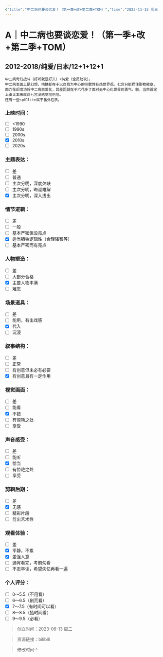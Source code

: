 ```yaml
---
{"title":"中二病也要谈恋爱！（第一季+改+第二季+TOM）","time":"2023-11-15 周三","tags":["A","纯爱"],"rating":"7.5","dg-publish":true,"permalink":"/300 评价/A/中二病也要谈恋爱！（第一季+改+第二季+TOM）/","dgPassFrontmatter":true,"created":"2024-01-25T18:45:03.000+08:00","updated":"2024-01-25T18:45:03.000+08:00"}
---
```



# A｜中二病也要谈恋爱！（第一季+改+第二季+TOM）
## 2012-2018/纯爱/日本/12+1+12+1
    中二病奇幻战斗（好听就是好头）+纯爱（全员助攻）。
    中二病表面上是幻想，精髓却在于以自我为中心的间歇性狂热世界观。七宫只能捏住那枚徽章，而六花却成功将中二病恋爱化，其差距就在于六花多了面对去中心化世界的勇气。额，当然设定上勇太本来就对七宫没感觉哈哈哈。
	还有一些sp和lite属于番外性质。
### 上映时间：
- [ ] <1990
- [ ] 1990s
- [ ] 2000s
- [x] 2010s
- [ ] 2020s
### 主题表达：
- [ ] 差
- [ ] 普通
- [ ] 主次分明，深度欠缺
- [ ] 主次分明，晦涩难解
- [x] 主次分明，深入浅出
### 情节逻辑：
- [ ] 差
- [ ] 一般
- [ ] 基本严密但没亮点
- [x] 适当牺牲逻辑性（合理降智等）
- [ ] 基本严密而有亮点
### 人物塑造：
- [ ] 差
- [ ] 大部分合格
- [x] 主要人物丰满
- [ ] 难忘
### 场景道具：
- [ ] 差
- [ ] 能用，有出戏感
- [x] 代入
- [ ] 沉浸
### 叙事结构：
- [ ] 差
- [ ] 正常
- [ ] 有创意但未必有必要
- [x] 有创意且有一定作用
### 视觉画面：
- [ ] 差
- [ ] 能看
- [x] 不错
- [ ] 有惊艳之处
- [ ] 享受
### 声音感受：
- [ ] 差
- [ ] 能听
- [x] 恰当
- [ ] 有惊艳之处
- [ ] 享受
### 剪辑后期：
- [ ] 差
- [x] 无感
- [ ] 精彩片段
- [ ] 剪出艺术性
### 观看体验：
- [ ] 差
- [x] 平静，不累
- [x] 差强人意
- [ ] 通宵看完，考前勿看
- [ ] 不忍卒读，希望失忆再看一遍
### 个人评分：
- [ ] 0～5.5（不用看）
- [ ] 6～6.5（剧荒看）
- [x] 7～7.5（有时间可以看）
- [ ] 8～8.5（抽时间看）
- [ ] 9～9.5（必看）

>创立时间：2023-06-13 周二

>资源链接：bilibili

>~~修改时间：~~



